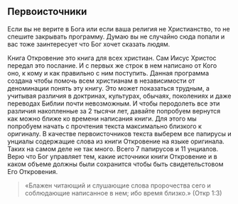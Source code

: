 ## Первоисточники

Если вы не верите в Бога или если ваша религия не Христианство, то не спешите закрывать программу. Думаю вы не случайно сюда попали и вас тоже заинтересует что Бог хочет сказать людям.

Книга Откровение это книга для всех христиан. Сам Иисус Христос передал это послание. И с первых же строк в нем написано от Кого оно, к кому и как правильно с ним поступить. Данная программа создана чтобы помочь всем христианам в независимости от деноминации понять эту книгу. Это может показаться трудным, а учитывая различия в доктринах, культурах, обычаях, поколениях и даже переводах Библии почти невозможным. И чтобы перодолеть все эти различия накопленные за 2 тысячи лет, давайте попробуем вернутся как можно ближе ко времени написания книги. Для этого мы попробуем начать с прочтения текста максимально близкого к оригиналу. В качестве первоисточников текста выберем все папирусы и унциалы содержащие слова из книги Откровение на языке оригинала. Таких на самом деле не так много. Всего 7 папирусов и 11 унциалов. Верю что Бог управляет тем, какие источники книги Откровение и в каком объеме должны были сохранится чтобы быть свидетельстовом Его Откровения.

> «Блажен читающий и слушающие слова пророчества сего и соблюдающие написанное в нем; ибо время близко.» (Откр 1:3)
